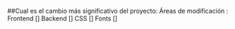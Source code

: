 ##Cual es el cambio más significativo del proyecto:
	Áreas de modificación :
	Frontend []
	Backend []
	CSS []
	Fonts []

